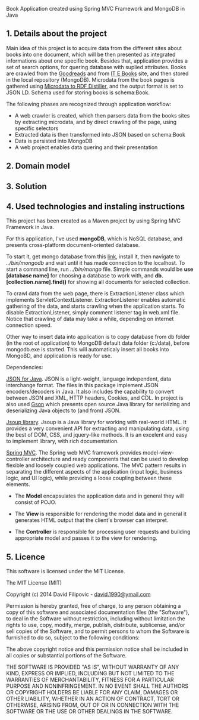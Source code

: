 Book Application created using Spring MVC Framework and MongoDB in Java

## 1. Details about the project

Main idea of this project is to acquire data from the different sites about books into one document, which will be then presented as integrated informations about one specific book. Besides that, application provides a set of search options, for quering database with suplied attributes. Books are crawled from the [Goodreads](https://www.goodreads.com) and from [IT E Books](http://it-ebooks.info) site, and then stored in the local repository (MongoDB). Microdata from the book pages is gathered using [Microdata to RDF Distiller](http://www.w3.org/2012/pyMicrodata/), and the output format is set to JSON LD. Schema used for storing books is schema:Book. 

The following phases are recognized through application workflow: 

* A web crawler is created, which then parsers data from the books sites by extracting microdata, and by direct crawling of the page, using specific selectors
* Extracted data is then transformed into JSON based on schema:Book 
* Data is persisted into MongoDB
* A web project enables data quering and their presentation

## 2. Domain model

## 3. Solution

## 4. Used technologies and instaling instructions

 This project has been created as a Maven project by using Spring MVC Framework in Java.

 For this application, I've used **mongoDB**, which is NoSQL database, and presents cross-platform document-oriented database.
 
  To start it, get mongo database from this [link](http://www.mongodb.org), install it, then navigate to *../bin/mongodb* and wait until it has made connection to the localhost. To start a command line, run *../bin/mongo* file. Simple commands would be **use [database name]** for choosing a database to work with, and **db.[collection.name].find()** for showing all documents for selected collection. 
  
  To crawl data from the web page, there is ExtractionListener class which implements ServletContextListener. ExtractionListener enables automatic gathering of the data, and starts crawling when the application starts. To disable ExtractionListener, simply comment listener tag in web.xml file. Notice that crawling of data may take a while, depending on internet connection speed. 
  
  Other way to insert data into application is to copy database from db folder (in the root of application) to MongoDB default data folder (c:/data), before mongodb.exe is started. This will automaticaly insert all books into MongoBD, and application is ready for use. 
  
 Dependencies: 
 
 [JSON for Java](http://www.json.org/java/). JSON is a light-weight, language independent, data interchange format. The files in this package implement JSON encoders/decoders in Java. It also includes the capability to convert between JSON and XML, HTTP headers, Cookies, and CDL. In project is also used [Gson](https://code.google.com/p/google-gson/) which presents open source Java library for serializing and deserializing Java objects to (and from) JSON.
 
 [Jsoup library](http://jsoup.org). Jsoup is a Java library for working with real-world HTML. It provides a very convenient API for extracting and manipulating data, using the best of DOM, CSS, and jquery-like methods. It is an excelent and easy to implement library, with rich documentation. 
 
 [Spring MVC](http://docs.spring.io/spring/docs/current/spring-framework-reference/html/mvc.html). The Spring web MVC framework provides model-view-controller architecture and ready components that can be used to develop flexible and loosely coupled web applications. The MVC pattern results in separating the different aspects of the application (input logic, business logic, and UI logic), while providing a loose coupling between these elements.

* The **Model** encapsulates the application data and in general they will consist of POJO.

* The **View** is responsible for rendering the model data and in general it generates HTML output that the client's browser can interpret.

* The **Controller** is responsible for processing user requests and building appropriate model and passes it to the view for rendering.
 
## 5. Licence

This software is licensed under the MIT License.

The MIT License (MIT)

Copyright (c) 2014 David Filipovic - david.1990@ymail.com

Permission is hereby granted, free of charge, to any person obtaining a copy of this software and associated documentation files (the "Software"), to deal in the Software without restriction, including without limitation the rights to use, copy, modify, merge, publish, distribute, sublicense, and/or sell copies of the Software, and to permit persons to whom the Software is furnished to do so, subject to the following conditions:

The above copyright notice and this permission notice shall be included in all copies or substantial portions of the Software.

THE SOFTWARE IS PROVIDED "AS IS", WITHOUT WARRANTY OF ANY KIND, EXPRESS OR IMPLIED, INCLUDING BUT NOT LIMITED TO THE WARRANTIES OF MERCHANTABILITY, FITNESS FOR A PARTICULAR PURPOSE AND NONINFRINGEMENT. IN NO EVENT SHALL THE AUTHORS OR COPYRIGHT HOLDERS BE LIABLE FOR ANY CLAIM, DAMAGES OR OTHER LIABILITY, WHETHER IN AN ACTION OF CONTRACT, TORT OR OTHERWISE, ARISING FROM, OUT OF OR IN CONNECTION WITH THE SOFTWARE OR THE USE OR OTHER DEALINGS IN THE SOFTWARE. 
